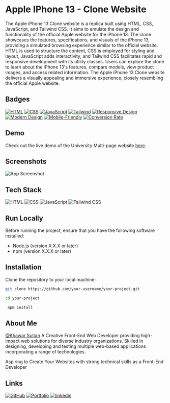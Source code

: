 # Apple IPhone 13 - Clone Website

The Apple iPhone 13 Clone website is a replica built using HTML, CSS, JavaScript, and Tailwind CSS. It aims to emulate the design and functionality of the official Apple website for the iPhone 13. The clone showcases the features, specifications, and visuals of the iPhone 13, providing a simulated browsing experience similar to the official website. HTML is used to structure the content, CSS is employed for styling and layout, JavaScript adds interactivity, and Tailwind CSS facilitates rapid and responsive development with its utility classes. Users can explore the clone to learn about the iPhone 13's features, compare models, view product images, and access related information. The Apple iPhone 13 Clone website delivers a visually appealing and immersive experience, closely resembling the official Apple website.

## Badges

[![HTML](https://img.shields.io/badge/Built%20with-HTML-orange?style=flat-square&logo=html5)](https://www.w3.org/html/)
[![CSS](https://img.shields.io/badge/Styled%20with-CSS-blue?style=flat-square&logo=css3&logoColor=blue)](https://www.w3.org/Style/CSS/Overview.en.html)
[![JavaScript](https://img.shields.io/badge/Powered%20by-JavaScript-yellow?style=flat-square&logo=javascript)](https://developer.mozilla.org/en-US/docs/Web/JavaScript)
[![Tailwind](https://img.shields.io/badge/CSS%20framework-Tailwind%20Css-2C5282?style=flat-square&logo=tailwind-css&logoColor=white)](https://developer.mozilla.org/en-US/docs/Web/JavaScript)
[![Responsive Design](https://img.shields.io/badge/Responsive-Design-green?style=flat-square&logo=responsive-design)](https://en.wikipedia.org/wiki/Responsive_web_design)
[![Modern Design](https://img.shields.io/badge/Modern-Design-lightgrey?style=flat-square&logo=design)](https://www.smashingmagazine.com/2019/04/modern-web-design-techniques/)
[![Mobile-Friendly](https://img.shields.io/badge/Mobile-Friendly-brightgreen?style=flat-square&logo=mobile)](https://developers.google.com/web/fundamentals/design-and-ux/principles)
[![Conversion Rate](https://img.shields.io/badge/High-Conversion%20Rate-success?style=flat-square&logo=conversionxl)](https://conversionxl.com/blog/)

## Demo

Check out the live demo of the University Multi-page website [here](https://applephone13.netlify.app/).

## Screenshots

![App Screenshot](https://res.cloudinary.com/denajbnh4/image/upload/v1683798905/Khawar/Screenshot_8_yhhyhs.png)

## Tech Stack

![HTML](https://img.shields.io/badge/-HTML-orange?style=flat-square&logo=html5)
![CSS](https://img.shields.io/badge/-CSS-blue?style=flat-square&logo=css3)
![JavaScript](https://img.shields.io/badge/-JavaScript-yellow?style=flat-square&logo=javascript)
![Tailwind CSS](https://img.shields.io/badge/Tailwind%20CSS-2C5282?style=for-the-badge&logo=tailwind-css&logoColor=white)

## Run Locally

Before running the project, ensure that you have the following software installed:

- Node.js (version X.X.X or later)
- npm (version X.X.X or later)

## Installation

Clone the repository to your local machine:

   ```bash
   git clone https://github.com/your-username/your-project.git
   ```

   ```bash
   cd your-project
   ```

```bash
 npm install
```

## About Me

[@Khawar Sultan](https://github.com/KhawarSultan) A Creative Front-End Web Developer providing high-impact web solutions for diverse industry organizations. Skilled in designing, developing and testing multiple web-based applications incorporating a range of technologies.

Aspiring to Create Your Websites with strong technical skills as a Front-End Developer

## Links

[![GitHub](https://img.shields.io/badge/Github-000?style=for-the-badge&logo=github&logoColor=white)](https://github.com/KhawarSultan)
[![Portfolio](https://img.shields.io/badge/Portfolio-000?style=for-the-badge&logo=font-awesome&logoColor=white)](https://khawarportfolio.netlify.app/)
[![linkedin](https://img.shields.io/badge/linkedin-0A66C2?style=for-the-badge&logo=linkedin&logoColor=white)](https://www.linkedin.com/in/khawar-sultan-989314209/)
